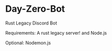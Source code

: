 # Day-Zero-Bot

Rust Legacy Discord Bot

Requirements: A rust legacy server! and Node.js

Optional: Nodemon.js
